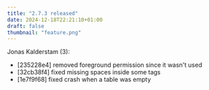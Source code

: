 ```yaml
---
title: "2.7.3 released"
date: 2024-12-18T22:21:10+01:00
draft: false
thumbnail: "feature.png"
---
```


Jonas Kalderstam (3):
  * [235228e4] removed foreground permission since it wasn't used
  * [32cb38f4] fixed missing spaces inside some tags
  * [1e7f9f68] fixed crash when a table was empty

